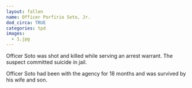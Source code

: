 ```yaml
---
layout: fallen
name: Officer Porfirio Soto, Jr.
dod_circa: TRUE
categories: tpd
images:
  - 1.jpg
---
```


Officer Soto was shot and killed while serving an arrest warrant. The suspect committed suicide in jail.

Officer Soto had been with the agency for 18 months and was survived by his wife and son.
